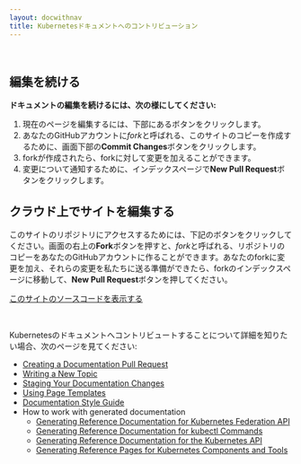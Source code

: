 ```yaml
---
layout: docwithnav
title: Kubernetesドキュメントへのコントリビューション
---
```


<!-- BEGIN: Gotta keep this section JS/HTML because it swaps out content dynamically -->
<p>&nbsp;</p>
<script language="JavaScript">
var forwarding=window.location.hash.replace("#","");
$( document ).ready(function() {
    if(forwarding) {
        $("#generalInstructions").hide();
        $("#continueEdit").show();
        $("#continueEditButton").text("Edit " + "content/en/" + forwarding);
        $("#continueEditButton").attr("href", "https://github.com/kubernetes/website/edit/{{< param "docsbranch" >}}/" + "content/en/" + forwarding)
        $("#viewOnGithubButton").text("View " + "content/en/" + forwarding + " on GitHub");
        $("#viewOnGithubButton").attr("href", "https://git.k8s.io/website/" + "content/en/" + forwarding)
    } else {
        $("#generalInstructions").show();
        $("#continueEdit").hide();
    }
});
</script>
<div id="continueEdit">

<h2>編集を続ける</h2>

<p><b>ドキュメントの編集を続けるには、次の様にしてください:</b></p>

<ol>
<li>現在のページを編集するには、下部にあるボタンをクリックします。</li>
<li>あなたのGitHubアカウントに<i>fork</i>と呼ばれる、このサイトのコピーを作成するために、画面下部の<b>Commit Changes</b>ボタンをクリックします。</li>
<li>forkが作成されたら、forkに対して変更を加えることができます。</li>
<li>変更について通知するために、インデックスページで<b>New Pull Request</b>ボタンをクリックします。</li>
</ol>

<p><a id="continueEditButton" class="button"></a></p>
<p><a id="viewOnGithubButton" class="button"></a></p>

</div>
<div id="generalInstructions">

<h2>クラウド上でサイトを編集する</h2>

<p>このサイトのリポジトリにアクセスするためには、下記のボタンをクリックしてください。画面の右上の<b>Fork</b>ボタンを押すと、<i>fork</i>と呼ばれる、リポジトリのコピーをあなたのGitHubアカウントに作ることができます。あなたのforkに変更を加え、それらの変更を私たちに送る準備ができたら、forkのインデックスページに移動して、<b>New Pull Request</b>ボタンを押してください。</p>

<p><a class="button" href="https://github.com/kubernetes/website/">このサイトのソースコードを表示する</a></p>

</div>
<!-- END: Dynamic section -->

<br/>

Kubernetesのドキュメントへコントリビュートすることについて詳細を知りたい場合、次のページを見てください:

* [Creating a Documentation Pull Request](/docs/home/contribute/create-pull-request/)
* [Writing a New Topic](/docs/home/contribute/write-new-topic/)
* [Staging Your Documentation Changes](/docs/home/contribute/stage-documentation-changes/)
* [Using Page Templates](/docs/home/contribute/page-templates/)
* [Documentation Style Guide](/docs/home/contribute/style-guide/)
* How to work with generated documentation
  * [Generating Reference Documentation for Kubernetes Federation API](/docs/home/contribute/generated-reference/federation-api/)
  * [Generating Reference Documentation for kubectl Commands](/docs/home/contribute/generated-reference/kubectl/)
  * [Generating Reference Documentation for the Kubernetes API](/docs/home/contribute/generated-reference/kubernetes-api/)
  * [Generating Reference Pages for Kubernetes Components and Tools](/docs/home/contribute/generated-reference/kubernetes-components/)
